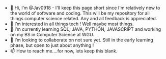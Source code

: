 - 👋 Hi, I’m @Jav0918 - I'll keep this page short since I'm relatively new to the world of software and coding. This will be my repository for all things computer science related. Any and all feedback is appreciated.
- 👀 I’m interested in all things tech ! Well maybe most things.
- 🌱 I’m currently learning SQL, JAVA, PYTHON, JAVASCRIPT and working on my BS in Computer Science at WGU.
- 💞️ I’m looking to collaborate on not sure yet. Still in the early learning phase, but open to just about anything ! 
- 📫 How to reach me....for now, lets keep this blank.

<!---
Jav0918/Jav0918 is a ✨ special ✨ repository because its `README.md` (this file) appears on your GitHub profile.
You can click the Preview link to take a look at your changes.
--->
